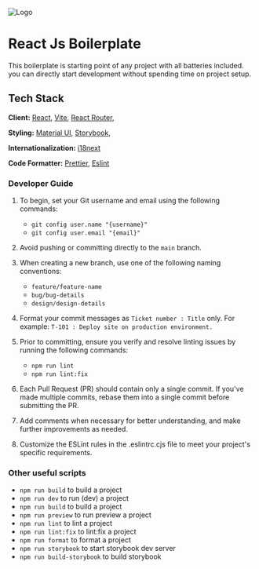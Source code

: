 ![Logo](https://www.simform.com/wp-content/uploads/2022/12/logo.svg)
# React Js Boilerplate
This boilerplate is starting point of any project with all batteries included. you can directly start development without spending time on project setup.
## Tech Stack
**Client:** [React](react.dev),  [Vite](https://vitejs.dev/),  [React Router](https://reactrouter.com/en/main), 
 

**Styling:** [Material UI](https://mui.com/material-ui/), [Storybook](https://storybook.js.org/), 

**Internationalization:** [i18next](https://react.i18next.com/) 

**Code Formatter:** [Prettier](https://prettier.io/),   [Eslint](https://eslint.org/) 


### Developer Guide

1. To begin, set your Git username and email using the following commands:
   - `git config user.name "{username}"`
   - `git config user.email "{email}"`

2. Avoid pushing or committing directly to the `main` branch.

3. When creating a new branch, use one of the following naming conventions:
   - `feature/feature-name`
   - `bug/bug-details`
   - `design/design-details`

4. Format your commit messages as `Ticket number : Title` only. For example: `T-101 : Deploy site on production environment.`

5. Prior to committing, ensure you verify and resolve linting issues by running the following commands:
   - `npm run lint`
   - `npm run lint:fix`

6. Each Pull Request (PR) should contain only a single commit. If you've made multiple commits, rebase them into a single commit before submitting the PR.

7. Add comments when necessary for better understanding, and make further improvements as needed.

8. Customize the ESLint rules in the .eslintrc.cjs file to meet your project's specific requirements.

### Other useful scripts
- `npm run build` to build a project
- `npm run dev` to run (dev) a project
- `npm run build` to build a project
- `npm run preview` to run preview a project
- `npm run lint` to lint a project 
 - `npm run lint:fix` to lint:fix a project
- `npm run format` to format a project
- `npm run storybook` to start storybook dev server 
 - `npm run build-storybook` to build storybook